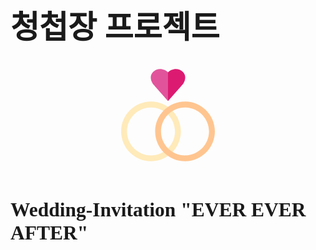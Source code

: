 # 청첩장 프로젝트


<p align="center"><svg xmlns="http://www.w3.org/2000/svg" xmlns:xlink="http://www.w3.org/1999/xlink" version="1.1" id="Capa_1" x="0px" y="0px" viewBox="0 0 512 512" style="enable-background:new 0 0 512 512;" xml:space="preserve" class="svg replaced-svg" width="150px" height="150px">
<path style="fill:#E1549B;" d="M256,22.145v157.344l-80.272-91.28c0,0-30.544-39.072-0.712-68.552  C202.176-7.175,240.016,5.097,256,22.145z"></path>
<path style="fill:#DD1A72;" d="M256,22.145v157.344l80.272-91.28c0,0,30.544-39.072,0.712-68.552  C309.824-7.175,271.984,5.097,256,22.145z"></path>
<path style="fill:#FFEABA;" d="M163.104,508.001C73.16,508.001,0,434.833,0,344.897c0-89.928,73.168-163.096,163.104-163.096  c89.928,0,163.096,73.168,163.096,163.096C326.192,434.833,253.032,508.001,163.104,508.001z M163.104,213.809  C90.816,213.809,32,272.609,32,344.897s58.816,131.104,131.104,131.104S294.2,417.185,294.2,344.897  S235.392,213.809,163.104,213.809z"></path>
<path style="fill:#FFC590;" d="M348.896,508.001c-89.928,0-163.096-73.168-163.096-163.104c0-89.928,73.168-163.096,163.096-163.096  C438.832,181.809,512,254.969,512,344.897C512,434.833,438.832,508.001,348.896,508.001z M348.896,213.809  c-72.288,0-131.096,58.808-131.096,131.096s58.808,131.096,131.096,131.096S480,417.185,480,344.897  S421.184,213.809,348.896,213.809z"></path>
</svg></p>


<svg fill="none" viewBox="0 0 800 400" width="800" height="400" xmlns="http://www.w3.org/2000/svg">
	<foreignObject width="100%" height="100%">
		<div xmlns="http://www.w3.org/1999/xhtml">
			<style>
				@import url('https://fonts.googleapis.com/css2?family=Clicker+Script&display=swap');
				h1 { font-size: 50px; font-family:'Clicker Script', cursive; }
			</style>
			<div class="container">
				<h1>Wedding-Invitation "EVER EVER AFTER"</h1>
			</div>
		</div>
	</foreignObject>
</svg>

